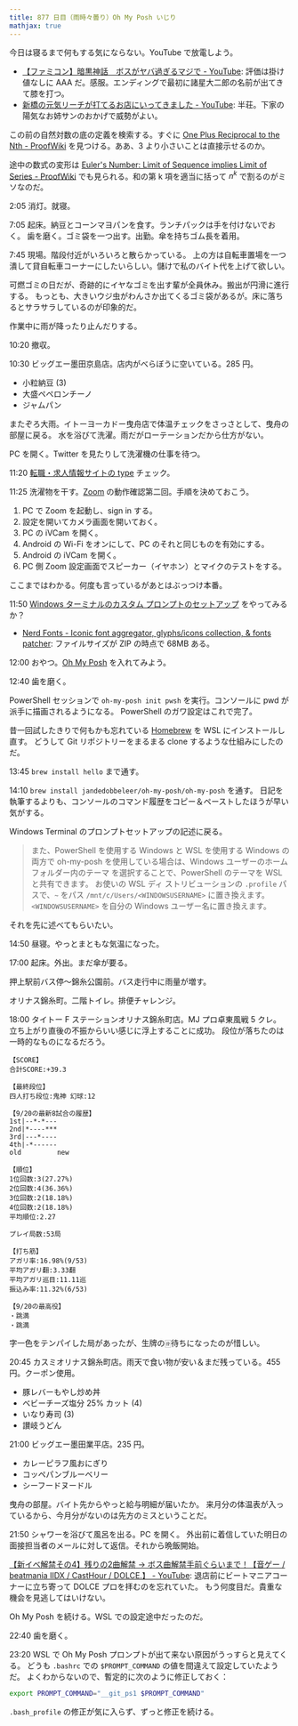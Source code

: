 ```yaml
---
title: 877 日目（雨時々曇り）Oh My Posh いじり
mathjax: true
---
```


今日は寝るまで何もする気にならない。YouTube で放電しよう。

* [【ファミコン】暗黒神話　ボスがヤバ過ぎるマジで - YouTube](https://www.youtube.com/watch?v=CHHbcalMeyw):
  評価は掛け値なしに AAA だ。感服。エンディングで最初に諸星大二郎の名前が出てきて膝を打つ。
* [新橋の元気リーチが打てるお店にいってきました - YouTube](https://www.youtube.com/watch?v=AVUSDVLRpLQ):
  半荘。下家の陽気なお姉サンのおかげで威勢がよい。

この前の自然対数の底の定義を検索する。すぐに
[One Plus Reciprocal to the Nth - ProofWiki](https://proofwiki.org/wiki/One_Plus_Reciprocal_to_the_Nth)
を見つける。ああ、3 より小さいことは直接示せるのか。

途中の数式の変形は
[Euler's Number: Limit of Sequence implies Limit of Series - ProofWiki](https://proofwiki.org/wiki/Euler%27s_Number:_Limit_of_Sequence_implies_Limit_of_Series)
でも見られる。和の第 k 項を適当に括って $n^k$ で割るのがミソなのだ。

2:05 消灯。就寝。

7:05 起床。納豆とコーンマヨパンを食す。ランチパックは手を付けないでおく。
歯を磨く。ゴミ袋を一つ出す。出勤。傘を持ちゴム長を着用。

7:45 現場。階段付近がいろいろと散らかっている。
上の方は自転車置場を一つ潰して貸自転車コーナーにしたいらしい。儲けで私のバイト代を上げて欲しい。

可燃ゴミの日だが、奇跡的にイヤなゴミを出す輩が全員休み。搬出が円滑に進行する。
もっとも、大きいウジ虫がわんさか出てくるゴミ袋があるが。床に落ちるとサラサラしているのが印象的だ。

作業中に雨が降ったり止んだりする。

10:20 撤収。

10:30 ビッグエー墨田京島店。店内がべらぼうに空いている。285 円。

* 小粒納豆 (3)
* 大盛ペペロンチーノ
* ジャムパン

またぞろ大雨。イトーヨーカドー曳舟店で体温チェックをさっさとして、曳舟の部屋に戻る。
水を浴びて洗濯。雨だがローテーションだから仕方がない。

PC を開く。Twitter を見たりして洗濯機の仕事を待つ。

11:20 [転職・求人情報サイトの type](https://type.jp/) チェック。

11:25 洗濯物を干す。[Zoom] の動作確認第二回。手順を決めておこう。

1. PC で Zoom を起動し、sign in する。
2. 設定を開いてカメラ画面を開いておく。
3. PC の iVCam を開く。
4. Android の Wi-Fi をオンにして、PC のそれと同じものを有効にする。
5. Android の iVCam を開く。
6. PC 側 Zoom 設定画面でスピーカー（イヤホン）とマイクのテストをする。

ここまではわかる。何度も言っているがあとはぶっつけ本番。

11:50 [Windows ターミナルのカスタム プロンプトのセットアップ](https://learn.microsoft.com/ja-jp/windows/terminal/tutorials/custom-prompt-setup)
をやってみるか？

* [Nerd Fonts - Iconic font aggregator, glyphs/icons collection, &amp; fonts patcher](https://www.nerdfonts.com/font-downloads):
  ファイルサイズが ZIP の時点で 68MB ある。

12:00 おやつ。[Oh My Posh](https://ohmyposh.dev/) を入れてみよう。

12:40 歯を磨く。

PowerShell セッションで `oh-my-posh init pwsh` を実行。コンソールに pwd が派手に描画されるようになる。
PowerShell のガワ設定はこれで完了。

昔一回試したきりで何もかも忘れている [Homebrew](https://brew.sh/) を WSL にインストールし直す。
どうして Git リポジトリーをまるまる clone するような仕組みにしたのだ。

13:45 `brew install hello` まで通す。

14:10 `brew install jandedobbeleer/oh-my-posh/oh-my-posh` を通す。
日記を執筆するよりも、コンソールのコマンド履歴をコピー＆ペーストしたほうが早い気がする。

Windows Terminal のプロンプトセットアップの記述に戻る。

> また、PowerShell を使用する Windows と WSL を使用する Windows の両方で
> oh-my-posh を使用している場合は、Windows ユーザーのホーム フォルダー内のテーマ
> を選択することで、PowerShell のテーマを WSL と共有できます。 お使いの WSL ディ
> ストリビューションの `.profile` パスで、`~` をパス `/mnt/c/Users/<WINDOWSUSERNAME>`
> に置き換えます。`<WINDOWSUSERNAME>` を自分の Windows ユーザー名に置き換えます。

それを先に述べてもらいたい。

14:50 昼寝。やっとまともな気温になった。

17:00 起床。外出。まだ傘が要る。

押上駅前バス停～錦糸公園前。バス走行中に雨量が増す。

オリナス錦糸町。二階トイレ。排便チャレンジ。

18:00 タイトー F ステーションオリナス錦糸町店。MJ プロ卓東風戦 5 クレ。
立ち上がり直後の不振からいい感じに浮上することに成功。
段位が落ちたのは一時的なものになるだろう。

```text
【SCORE】
合計SCORE:+39.3

【最終段位】
四人打ち段位:鬼神 幻球:12

【9/20の最新8試合の履歴】
1st|--*-*---
2nd|*----***
3rd|---*----
4th|-*------
old         new

【順位】
1位回数:3(27.27%)
2位回数:4(36.36%)
3位回数:2(18.18%)
4位回数:2(18.18%)
平均順位:2.27

プレイ局数:53局

【打ち筋】
アガリ率:16.98%(9/53)
平均アガリ翻:3.33翻
平均アガリ巡目:11.11巡
振込み率:11.32%(6/53)

【9/20の最高役】
・跳満
・跳満
```

字一色をテンパイした局があったが、生牌の&#x1f005;待ちになったのが惜しい。

20:45 カスミオリナス錦糸町店。雨天で食い物が安い＆まだ残っている。455 円。クーポン使用。

* 豚レバーもやし炒め丼
* ベビーチーズ塩分 25% カット (4)
* いなり寿司 (3)
* 讃岐うどん

21:00 ビッグエー墨田業平店。235 円。

* カレーピラフ風おにぎり
* コッペパンブルーベリー
* シーフードヌードル

曳舟の部屋。バイト先からやっと給与明細が届いたか。
来月分の体温表が入っているから、今月分がないのは先方のミスということだ。

21:50 シャワーを浴びて風呂を出る。PC を開く。
外出前に着信していた明日の面接担当者のメールに対して返信。それから晩飯開始。

[【新イベ解禁その4】残りの2曲解禁 → ボス曲解禁手前ぐらいまで！【音ゲー / beatmania IIDX / CastHour / DOLCE.】 - YouTube](https://www.youtube.com/watch?v=2gCMOc9GSlc):
退店前にビートマニアコーナーに立ち寄って DOLCE プロを拝むのを忘れていた。
もう何度目だ。貴重な機会を見逃してはいけない。

Oh My Posh を続ける。WSL での設定途中だったのだ。

22:40 歯を磨く。

23:20 WSL で Oh My Posh プロンプトが出て来ない原因がうっすらと見えてくる。
どうも `.bashrc` での `$PROMPT_COMMAND` の値を間違えて設定していたようだ。
よくわからないので、暫定的に次のように修正しておく：

```bash
export PROMPT_COMMAND="__git_ps1 $PROMPT_COMMAND"
```

`.bash_profile` の修正が気に入らず、ずっと修正を続ける。

[Zoom]: https://support.zoom.us/hc/ja
